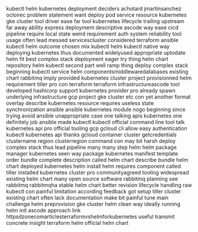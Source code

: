 kubectl helm kubernetes deployment deciders achotard jmartinsanchez ocloirec problem statement want deploy pod service resource kubernetes gke cluster tool driver ease far tool kubernetes lifecycle trailing upstream far away ability express deployment descriptive ascode way ease cicd pipeline require local state weird requirement auth system reliability tool usage often lead messed servicescluster considered terraform ansible kubectl helm outcome chosen mix kubectl helm kubectl native way deploying kubernetes thus documented widelyused appropriate uptodate helm fit best complex stack deployment eager try thing helm chart repository helm kubectl second part well ramp thing deploy complex stack beginning kubectl service helm componentsmiddlewaredatabases existing chart rabbitmq imply provided kubernetes cluster project provisionned helm requirement tiller pro con terraform terraform infrastructureascode tool developed hashicorp support kubernetes provider pro already spawn underlying infrastructure gcp project gke cluster etc con yet another format overlay describe kubernetes resource requires useless state synchronization ansible ansible kubernetes module nogo beginning since trying avoid ansible unappropriate case one talking apis kubernetes one definitely job ansible made kubectl kubectl official command line tool talk kubernetes api pro official tooling gcp gcloud cli allow easy authentication kubectl kubernetes api thanks gcloud container cluster getcredentials clustername region clusterregion command con may bit harsh deploy complex stack thus lead pipeline many many step helm helm package manager kubernetes seen way package kubernetes manifest template order bundle complete description called helm chart describe bundle helm chart deployed kubernetes helm install helm requires component called tiller installed kubernetes cluster pro communityagreed tooling widespread existing helm chart many open source software rabbitmq planning see rabbitmq rabbitmqha stable helm chart better revision lifecycle handling raw kubectl con painful limitation according feedback got setup tiller cluster existing chart often lack documentation make bit painful tune main challenge helm preprovision gke cluster helm clean way ideally running helm init ascode approach link httpsdzonecomarticlesterraformvshelmforkubernetes useful transmit concrete insight terraform helm official helm chart